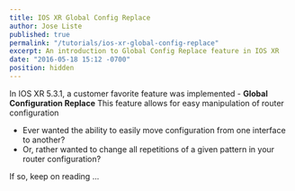 ```yaml
---
title: IOS XR Global Config Replace
author: Jose Liste
published: true
permalink: "/tutorials/ios-xr-global-config-replace"
excerpt: An introduction to Global Config Replace feature in IOS XR
date: "2016-05-18 15:12 -0700"
position: hidden
---
```


In IOS XR 5.3.1, a customer favorite feature was implemented - **Global Configuration Replace**
This feature allows for easy manipulation of router configuration

*  Ever wanted the ability to easily move configuration from one interface to another?
*  Or, rather wanted to change all repetitions of a given pattern in your router configuration?

If so, keep on reading ...




